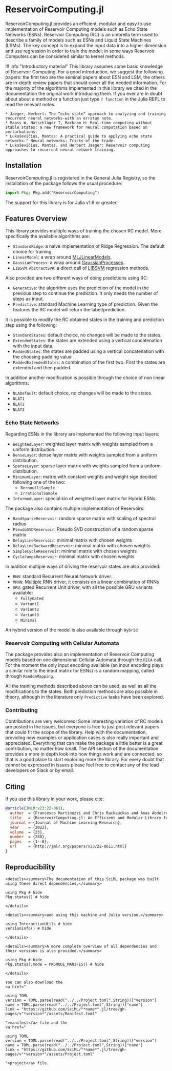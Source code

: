 # ReservoirComputing.jl

ReservoirComputing.jl provides an efficient, modular and easy to use implementation of Reservoir Computing models such as Echo State Networks (ESNs). Reservoir Computing (RC) is an umbrella term used to describe a family of models such as ESNs and Liquid State Machines (LSMs). The key concept is to expand the input data into a higher dimension and use regression in order to train the model; in some ways Reservoir Computers can be considered similar to kernel methods. 


!!! info "Introductory material"
    This library assumes some basic knowledge of Reservoir Computing. For a good introduction, we suggest the following papers: the first two are the seminal papers about ESN and LSM, the others are in-depth review papers that should cover all the needed information. For the majority of the algorithms implemented in this library we cited in the documentation the original work introducing them. If you ever are in doubt about about a method or a function just type ```? function``` in the Julia REPL to read the relevant notes.

    * Jaeger, Herbert: The “echo state” approach to analyzing and training recurrent neural networks-with an erratum note.
    * Maass W, Natschläger T, Markram H: Real-time computing without stable states: a new framework for neural computation based on perturbations.
    * Lukoševičius, Mantas: A practical guide to applying echo state networks." Neural networks: Tricks of the trade.
    * Lukoševičius, Mantas, and Herbert Jaeger: Reservoir computing approaches to recurrent neural network training.
    
## Installation
ReservoirComputing.jl is registered in the General Julia Registry, so the installation of the package follows the usual procedure:
```julia
import Pkg; Pkg.add("ReservoirComputing")
```
The support for this library is for Julia v1.6 or greater.

## Features Overview

This library provides multiple ways of training the chosen RC model. More specifically the available algorithms are:
- ```StandardRidge```: a naive implementation of Ridge Regression. The default choice for training.
- ```LinearModel```: a wrap around [MLJLinearModels](https://juliaai.github.io/MLJLinearModels.jl/stable/).
- ```GaussianProcess```: a wrap around [GaussianProcesses](http://stor-i.github.io/GaussianProcesses.jl/latest/).
- ```LIBSVM.AbstractSVR```: a direct call of [LIBSVM](https://github.com/JuliaML/LIBSVM.jl) regression methods.

Also provided are two different ways of doing predictions using RC:
- ```Generative```: the algorithm uses the prediction of the model in the previous step to continue the prediction. It only needs the number of steps as input.
- ```Predictive```: standard Machine Learning type of prediction. Given the features the RC model will return the label/prediction.

It is possible to modify the RC obtained states in the training and prediction step using the following:
- ```StandardStates```: default choice, no changes will be made to the states.
- ```ExtendedStates```: the states are extended using a vertical concatenation with the input data.
- ```PaddedStates```: the states are padded using a vertical concatenation with the choosing padding value
- ```PaddedExtendedStates```: a combination of the first two. First the states are extended and then padded.

In addition another modification is possible through the choice of non linear algorithms:
- ```NLADefault```: default choice, no changes will be made to the states.
- ```NLAT1```
- ```NLAT2```
- ```NLAT3```

### Echo State Networks
Regarding ESNs in the library are implemented the following input layers:
- ```WeightedLayer```: weighted layer matrix with weights sampled from a uniform distribution.
- ```DenseLayer```: dense layer matrix with weights sampled from a uniform distribution.
- ```SparseLayer```: sparse layer matrix with weights sampled from a uniform distribution.
- ```MinimumLayer```: matrix with constant weights and weight sign decided following one of the two:
  - ```BernoulliSample```
  - ```IrrationalSample```
- ```InformedLayer```: special kin of weighted layer matrix for Hybrid ESNs.
 
The package also contains multiple implementation of Reservoirs:
- ```RandSparseReservoir```: random sparse matrix with scaling of spectral radius
- ```PseudoSVDReservoir```: Pseudo SVD construction of a random sparse matrix
- ```DelayLineReservoir```: minimal matrix with chosen weights
- ```DelayLineBackwardReservoir```: minimal matrix with chosen weights
- ```SimpleCycleReservoir```: minimal matrix with chosen weights
- ```CycleJumpsReservoir```: minimal matrix with chosen weights
 
In addition multiple ways of driving the reservoir states are also provided:
- ```RNN```: standard Recurrent Neural Network driver.
- ```MRNN```: Multiple RNN driver, it consists on a linear combination of RNNs
- ```GRU```: gated Recurrent Unit driver, with all the possible GRU variants available:
  - ```FullyGated```
  - ```Variant1```
  - ```Variant2```
  - ```Variant3```
  - ```Minimal```

An hybrid version of the model is also available through ```Hybrid```

### Reservoir Computing with Cellular Automata
The package provides also an implementation of Reservoir Computing models based on one dimensional Cellular Automata through the ```RECA``` call. For the moment the only input encoding available (an input encoding plays a similar role to the input matrix for ESNs) is a random mapping, called through ```RandomMapping```. 

All the training methods described above can be used, as well as all the modifications to the states. Both prediction methods are also possible in theory, although in the literature only ```Predictive``` tasks have been explored.

### Contributing
Contributions are very welcomed! Some interesting variation of RC models are posted in the issues, but everyone is free to just post relevant papers that could fit the scope of the library. Help with the documentation, providing new examples or application cases is also really important and appreciated. Everything that can make the package a little better is a great contribution, no matter how small. The API section of the documentation provides a more in depth look into how things work and are connected, so that is a good place to start exploring more the library. For every doubt that cannot be expressed in issues please feel free to contact any of the lead developers on Slack or by email.

## Citing

If you use this library in your work, please cite:

```bibtex
@article{JMLR:v23:22-0611,
  author  = {Francesco Martinuzzi and Chris Rackauckas and Anas Abdelrehim and Miguel D. Mahecha and Karin Mora},
  title   = {ReservoirComputing.jl: An Efficient and Modular Library for Reservoir Computing Models},
  journal = {Journal of Machine Learning Research},
  year    = {2022},
  volume  = {23},
  number  = {288},
  pages   = {1--8},
  url     = {http://jmlr.org/papers/v23/22-0611.html}
}
```

## Reproducibility
```@raw html
<details><summary>The documentation of this SciML package was built using these direct dependencies,</summary>
```
```@example
using Pkg # hide
Pkg.status() # hide
```
```@raw html
</details>
```
```@raw html
<details><summary>and using this machine and Julia version.</summary>
```
```@example
using InteractiveUtils # hide
versioninfo() # hide
```
```@raw html
</details>
```
```@raw html
<details><summary>A more complete overview of all dependencies and their versions is also provided.</summary>
```
```@example
using Pkg # hide
Pkg.status(;mode = PKGMODE_MANIFEST) # hide
```
```@raw html
</details>
```
```@raw html
You can also download the 
<a href="
```
```@eval
using TOML
version = TOML.parse(read("../../Project.toml",String))["version"]
name = TOML.parse(read("../../Project.toml",String))["name"]
link = "https://github.com/SciML/"*name*".jl/tree/gh-pages/v"*version*"/assets/Manifest.toml"
```
```@raw html
">manifest</a> file and the
<a href="
```
```@eval
using TOML
version = TOML.parse(read("../../Project.toml",String))["version"]
name = TOML.parse(read("../../Project.toml",String))["name"]
link = "https://github.com/SciML/"*name*".jl/tree/gh-pages/v"*version*"/assets/Project.toml"
```
```@raw html
">project</a> file.
```